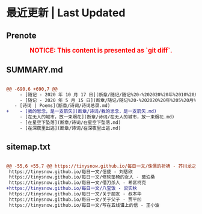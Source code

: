 # 最近更新 | Last Updated

## Prenote

<p style="font-size: larger; font-weight: bold; color: red; text-align: center;">NOTICE: This content is presented as `git diff`.</p>

## SUMMARY.md

```diff

@@ -690,6 +690,7 @@
     - [随记 - 2020 年 10 月 17 日](断章/随记/随记%20-%202020%20年%2010%20月%2017%20日.md)
     - [随记 - 2020 年 5 月 15 日](断章/随记/随记%20-%202020%20年%205%20月%2015%20日.md)
   - [诗词 | Poems](断章/诗词/诗词总录.md)
+    - [我的思念，是一支箭矢](断章/诗词/我的思念，是一支箭矢.md)
     - [在无人的城市，放一束烟花](断章/诗词/在无人的城市，放一束烟花.md)
     - [在星空下坠落](断章/诗词/在星空下坠落.md)
     - [在深夜里出逃](断章/诗词/在深夜里出逃.md)
```

## sitemap.txt

```diff

@@ -55,6 +55,7 @@ https://tinysnow.github.io/每日一文/侏儒的祈祷 - 芥川龙之介
 https://tinysnow.github.io/每日一文/信使 - 刘慈欣
 https://tinysnow.github.io/每日一文/修软垫椅的女人 - 莫泊桑
 https://tinysnow.github.io/每日一文/借刀杀人 - 希区柯克
+https://tinysnow.github.io/每日一文/八宝饭 - 梁实秋
 https://tinysnow.github.io/每日一文/关于朋友 - 叔本华
 https://tinysnow.github.io/每日一文/关于父子 - 贾平凹
 https://tinysnow.github.io/每日一文/写在五线谱上的信 - 王小波
```

